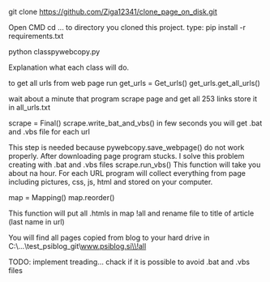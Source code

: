 
git clone https://github.com/Ziga12341/clone_page_on_disk.git


Open CMD
cd ... to directory you cloned this project.
type: 
pip install -r requirements.txt

python classpywebcopy.py

Explanation what each class will do.

to get all urls from web page run 
get_urls = Get_urls()
get_urls.get_all_urls()

wait about a minute that program scrape page and get all 253 links store it in all_urls.txt

scrape = Final()
scrape.write_bat_and_vbs()
in few seconds you will get .bat and .vbs file for each url

This step is needed because pywebcopy.save_webpage() do not work properly. After downloading page program stucks. I solve this problem creating with .bat and .vbs files
scrape.run_vbs()
This function will take you about na hour.
For each URL program will collect everything from page including pictures, css, js, html and stored on your computer.

map = Mapping()
map.reorder()

This function will put all .htmls in map !all and rename file to title of article (last name in url)


You will find all pages copied from blog to your hard drive in C:\\...\\test_psiblog_git\\www.psiblog.si\\!all



TODO:
implement treading... chack if it is possible to avoid .bat and .vbs files
